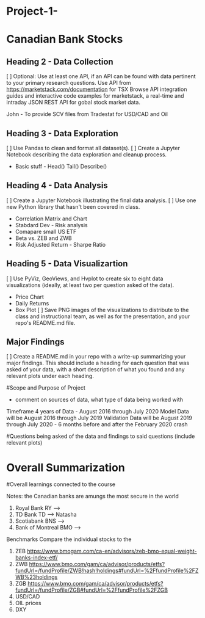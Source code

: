 # Project-1-  
# Canadian Bank Stocks 
    
## Heading 2 - Data Collection
[ ] Optional: Use at least one API, if an API can be found with data pertinent to your primary research questions.
Use API from https://marketstack.com/documentation for TSX
Browse API integration guides and interactive code examples for marketstack, a real-time and intraday JSON REST API for gobal stock market data.

John -  To provide SCV files from Tradestat for USD/CAD and Oil

## Heading 3 - Data Exploration
[ ] Use Pandas to clean and format all dataset(s).
[ ] Create a Jupyter Notebook describing the data exploration and cleanup process.
-  Basic stuff - Head() Tail() Describe()

## Heading 4 - Data Analysis
[ ] Create a Jupyter Notebook illustrating the final data analysis.
[ ] Use one new Python library that hasn't been covered in class.
- Correlation Matrix and Chart
- Stabdard Dev - Risk analysis
- Comapare small US ETF
- Beta vs. ZEB and ZWB 
- Risk Adjusted Return - Sharpe Ratio

## Heading 5 - Data Visualizartion
[ ] Use PyViz, GeoViews, and Hvplot to create six to eight data visualizations (ideally, at least two per question asked of the data).
- Price Chart
- Daily Returns
- Box Plot
[ ] Save PNG images of the visualizations to distribute to the class and instructional team, as well as for the presentation, and your repo's README.md file.


## Major Findings
[ ] Create a README.md in your repo with a write-up summarizing your major findings. This should include a heading for each question that was asked of your data, with a short description of what you found and any relevant plots under each heading.

#Scope and Purpose of Project
- comment on sources of data, what type of data being worked with 

Timeframe 4 years of Data - August 2016 through July 2020
Model Data will be August 2016 through July 2019
Validation Data will be August 2019 through July 2020 - 6 months before and after the February 2020 crash

#Questions being asked of the data and findings to said questions (include relevant plots)

# Overall Summarization 

#Overall learnings connected to the course 

Notes:
the Canadian banks are amungs the most secure in the world
1. Royal Bank RY --> 
2. TD Bank TD --> Natasha 
3. Scotiabank BNS --> 
4. Bank of Montreal BMO --> 

Benchmarks Compare the individual stocks to the 
1.  ZEB https://www.bmogam.com/ca-en/advisors/zeb-bmo-equal-weight-banks-index-etf/ 
2.  ZWB https://www.bmo.com/gam/ca/advisor/products/etfs?fundUrl=/fundProfile/ZWB!hash!holdings#fundUrl=%2FfundProfile%2FZWB%23holdings
3.  ZGB https://www.bmo.com/gam/ca/advisor/products/etfs?fundUrl=/fundProfile/ZGB#fundUrl=%2FfundProfile%2FZGB
4.  USD/CAD 
5.  OIL prices
6.  DXY
